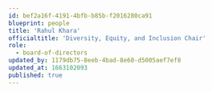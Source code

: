 ```yaml
---
id: bef2a16f-4191-4bfb-b85b-f2016280ca91
blueprint: people
title: 'Rahul Khara'
officialtitle: 'Diversity, Equity, and Inclusion Chair'
role:
  - board-of-directors
updated_by: 1179db75-8eeb-4bad-8e60-d5005aef7ef8
updated_at: 1663102093
published: true
---
```

